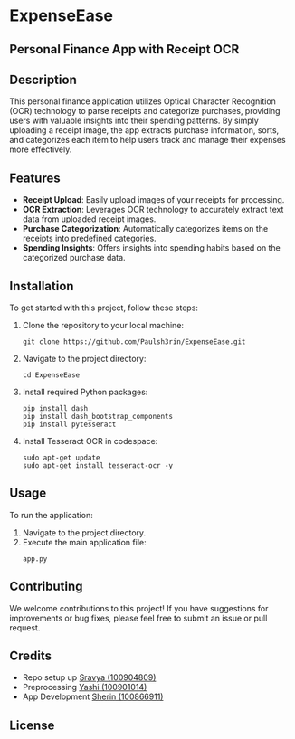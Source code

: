 # ExpenseEase
## Personal Finance App with Receipt OCR

## Description

This personal finance application utilizes Optical Character Recognition (OCR) technology to parse receipts and categorize purchases, providing users with valuable insights into their spending patterns. By simply uploading a receipt image, the app extracts purchase information, sorts, and categorizes each item to help users track and manage their expenses more effectively.

## Features

- **Receipt Upload**: Easily upload images of your receipts for processing.
- **OCR Extraction**: Leverages OCR technology to accurately extract text data from uploaded receipt images.
- **Purchase Categorization**: Automatically categorizes items on the receipts into predefined categories.
- **Spending Insights**: Offers insights into spending habits based on the categorized purchase data.

## Installation

To get started with this project, follow these steps:

1. Clone the repository to your local machine:
    ```
    git clone https://github.com/Paulsh3rin/ExpenseEase.git
    ```
2. Navigate to the project directory:
    ```
    cd ExpenseEase
    ```
3. Install required Python packages:
    ```
    pip install dash
    pip install dash_bootstrap_components
    pip install pytesseract
    ```
4. Install Tesseract OCR in codespace:
    ```
    sudo apt-get update
    sudo apt-get install tesseract-ocr -y
    ```
## Usage

To run the application:

1. Navigate to the project directory.
2. Execute the main application file:
    ```
    app.py
    ```

## Contributing

We welcome contributions to this project! If you have suggestions for improvements or bug fixes, please feel free to submit an issue or pull request.

## Credits
- Repo setup up <a href="https://github.com/sravyaphani" target="_blank">Sravya (100904809)</a>
- Preprocessing <a href="https://github.com/yashinisar" target="_blank">Yashi (100901014)</a>
- App Development <a href="https://github.com/Paulsh3rin" target="_blank">Sherin (100866911)</a>




## License
